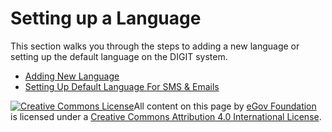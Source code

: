 # Setting up a Language

This section walks you through the steps to adding a new language or setting up the default language on the DIGIT system.

* [Adding New Language](adding-a-language.md)
* [Setting Up Default Language For SMS & Emails](setting-a-default-language-for-sms-and-email.md)





 [![Creative Commons License](https://i.creativecommons.org/l/by/4.0/80x15.png)​](http://creativecommons.org/licenses/by/4.0/)All content on this page by [eGov Foundation](https://egov.org.in/) is licensed under a [Creative Commons Attribution 4.0 International License](http://creativecommons.org/licenses/by/4.0/).

